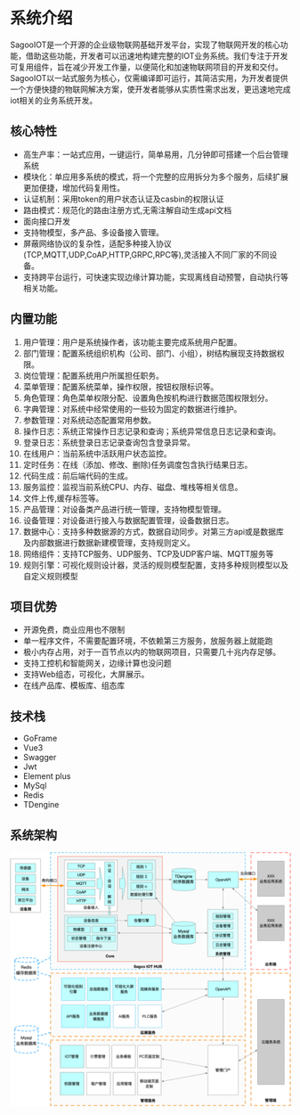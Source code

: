 # 系统介绍

SagooIOT是一个开源的企业级物联网基础开发平台，实现了物联网开发的核心功能，借助这些功能，开发者可以迅速地构建完整的IOT业务系统。我们专注于开发可复用组件，旨在减少开发工作量，以便简化和加速物联网项目的开发和交付。
SagooIOT以一站式服务为核心，仅需编译即可运行，其简洁实用，为开发者提供一个方便快捷的物联网解决方案，使开发者能够从实质性需求出发，更迅速地完成iot相关的业务系统开发。



## 核心特性
* 高生产率：一站式应用，一键运行，简单易用，几分钟即可搭建一个后台管理系统
* 模块化：单应用多系统的模式，将一个完整的应用拆分为多个服务，后续扩展更加便捷，增加代码复用性。
* 认证机制：采用token的用户状态认证及casbin的权限认证
* 路由模式：规范化的路由注册方式,无需注解自动生成api文档
* 面向接口开发
* 支持物模型，多产品、多设备接入管理。
* 屏蔽网络协议的复杂性，适配多种接入协议(TCP,MQTT,UDP,CoAP,HTTP,GRPC,RPC等),灵活接入不同厂家的不同设备。
* 支持跨平台运行，可快速实现边缘计算功能，实现离线自动预警，自动执行等相关功能。


## 内置功能

1.  用户管理：用户是系统操作者，该功能主要完成系统用户配置。
2.  部门管理：配置系统组织机构（公司、部门、小组），树结构展现支持数据权限。
3.  岗位管理：配置系统用户所属担任职务。
4.  菜单管理：配置系统菜单，操作权限，按钮权限标识等。
5.  角色管理：角色菜单权限分配、设置角色按机构进行数据范围权限划分。
6.  字典管理：对系统中经常使用的一些较为固定的数据进行维护。
7.  参数管理：对系统动态配置常用参数。
8.  操作日志：系统正常操作日志记录和查询；系统异常信息日志记录和查询。
9. 登录日志：系统登录日志记录查询包含登录异常。
10. 在线用户：当前系统中活跃用户状态监控。
11. 定时任务：在线（添加、修改、删除)任务调度包含执行结果日志。
12. 代码生成：前后端代码的生成。
13. 服务监控：监视当前系统CPU、内存、磁盘、堆栈等相关信息。
14. 文件上传,缓存标签等。
15. 产品管理：对设备类产品进行统一管理，支持物模型管理。
16. 设备管理：对设备进行接入与数据配置管理，设备数据日志。
17. 数据中心：支持多种数据源的方式，数据自动同步。对第三方api或是数据库及内部数据进行数据新建模管理，支持规则定义。
18. 网络组件：支持TCP服务、UDP服务、TCP及UDP客户端、MQTT服务等
19. 规则引擎：可视化规则设计器，灵活的规则模型配置，支持多种规则模型以及自定义规则模型


## 项目优势

- 开源免费，商业应用也不限制
- 单一程序文件，不需要配置环境，不依赖第三方服务，放服务器上就能跑
- 极小内存占用，对于一百节点以内的物联网项目，只需要几十兆内存足够。
- 支持工控机和智能网关，边缘计算也没问题
- 支持Web组态，可视化，大屏展示。
- 在线产品库、模板库、组态库

## 技术栈

* GoFrame
* Vue3
* Swagger
* Jwt
* Element plus
* MySql
* Redis
* TDengine

## 系统架构

![系统架构](../../public/imgs/framework.png)




